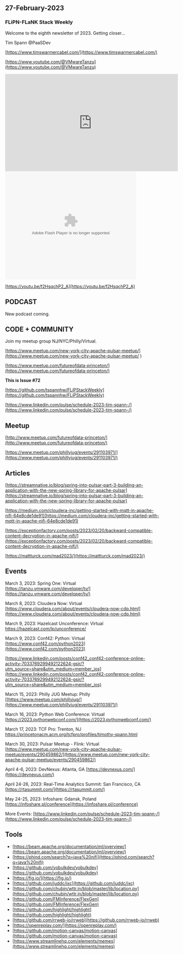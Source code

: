 ## 27-February-2023

### FLiPN-FLaNK Stack Weekly


Welcome to the eighth newsletter of 2023.   Getting closer...

Tim Spann @PaaSDev

[https://www.timswarmercabel.com/](https://www.timswarmercabel.com/)

[https://www.youtube.com/@VMwareTanzu](https://www.youtube.com/@VMwareTanzu)


<iframe width="560" height="315" src="https://www.youtube.com/embed/f2HsqchP2_A" title="YouTube video player" frameborder="0" allow="accelerometer; autoplay; clipboard-write; encrypted-media; gyroscope; picture-in-picture" allowfullscreen></iframe>


<object width="425" height="350">
  <param name="movie" value="[https://youtu.be/f2HsqchP2_A](https://www.youtube.com/embed/f2HsqchP2_A)" />
  <param name="wmode" value="transparent" />
  <embed src="https://www.youtube.com/embed/f2HsqchP2_A"
         type="application/x-shockwave-flash"
         wmode="transparent" width="425" height="350" />
</object>

[https://youtu.be/f2HsqchP2_A](https://youtu.be/f2HsqchP2_A)


## PODCAST

New podcast coming.


## CODE + COMMUNITY


Join my meetup group NJ/NYC/Philly/Virtual. 

[https://www.meetup.com/new-york-city-apache-pulsar-meetup/](https://www.meetup.com/new-york-city-apache-pulsar-meetup/
)

[https://www.meetup.com/futureofdata-princeton/](https://www.meetup.com/futureofdata-princeton/)



**This is Issue #72**

[https://github.com/tspannhw/FLiPStackWeekly](https://github.com/tspannhw/FLiPStackWeekly)

[https://www.linkedin.com/pulse/schedule-2023-tim-spann-/](https://www.linkedin.com/pulse/schedule-2023-tim-spann-/)


## Meetup

[http://www.meetup.com/futureofdata-princeton/](http://www.meetup.com/futureofdata-princeton/)

[https://www.meetup.com/phillyjug/events/291103971/](https://www.meetup.com/phillyjug/events/291103971/)



## Articles

[https://streamnative.io/blog/spring-into-pulsar-part-3-building-an-application-with-the-new-spring-library-for-apache-pulsar](https://streamnative.io/blog/spring-into-pulsar-part-3-building-an-application-with-the-new-spring-library-for-apache-pulsar)

[https://medium.com/cloudera-inc/getting-started-with-mqtt-in-apache-nifi-64e8cde1de91](https://medium.com/cloudera-inc/getting-started-with-mqtt-in-apache-nifi-64e8cde1de91)

[https://exceptionfactory.com/posts/2023/02/20/backward-compatible-content-decryption-in-apache-nifi/](https://exceptionfactory.com/posts/2023/02/20/backward-compatible-content-decryption-in-apache-nifi/)

[https://mattturck.com/mad2023/](https://mattturck.com/mad2023/)

## Events

March 3, 2023: Spring One: Virtual
[https://tanzu.vmware.com/developer/tv/](https://tanzu.vmware.com/developer/tv/)

March 8, 2023: Cloudera Now: Virtual
[https://www.cloudera.com/about/events/cloudera-now-cdp.html](https://www.cloudera.com/about/events/cloudera-now-cdp.html)

March 9, 2023: Hazelcast Unconference: Virtual
[https://hazelcast.com/lp/unconference/
](https://hazelcast.com/lp/unconference/)

March 9, 2023:  Conf42:  Python:  Virtual
[https://www.conf42.com/python2023](https://www.conf42.com/python2023)

[https://www.linkedin.com/posts/conf42_conf42-conference-online-activity-7033769299492122624-gsir/?utm_source=share&utm_medium=member_ios](https://www.linkedin.com/posts/conf42_conf42-conference-online-activity-7033769299492122624-gsir/?utm_source=share&utm_medium=member_ios)

March 15, 2023: Philly JUG Meetup: Philly
[[https://www.meetup.com/phillyjug/](https://www.meetup.com/phillyjug/events/291103971/)

March 16, 2023: Python Web Conference: Virtual
[https://2023.pythonwebconf.com/](https://2023.pythonwebconf.com/)

March 17, 2023: TCF Pro:   Trenton, NJ
https://princetonacm.acm.org/tcfpro/profiles/timothy-spann.html

March 30, 2023: Pulsar Meetup - Flink: Virtual
[https://www.meetup.com/new-york-city-apache-pulsar-meetup/events/290459862/](https://www.meetup.com/new-york-city-apache-pulsar-meetup/events/290459862/)

April 4-6, 2023: DevNexus: Atlanta, GA
[https://devnexus.com/](https://devnexus.com/)

April 24-26, 2023: Real-Time Analytics Summit:  San Francisco, CA
[https://rtasummit.com/](https://rtasummit.com/)

May 24-25, 2023:  Infoshare:  Gdansk, Poland
[https://infoshare.pl/conference](https://infoshare.pl/conference)

More Events:
[https://www.linkedin.com/pulse/schedule-2023-tim-spann-/](https://www.linkedin.com/pulse/schedule-2023-tim-spann-/)


## Tools

* [https://beam.apache.org/documentation/ml/overview/](https://beam.apache.org/documentation/ml/overview/)
* [https://phind.com/search?q=java%20nifi](https://phind.com/search?q=java%20nifi)
* [https://github.com/yobulkdev/yobulkdev](https://github.com/yobulkdev/yobulkdev)
* [https://fig.io/](https://fig.io/)
* [https://github.com/juddc/jxc](https://github.com/juddc/jxc)
* [https://github.com/chubin/wttr.in/blob/master/lib/location.py](https://github.com/chubin/wttr.in/blob/master/lib/location.py)
* [https://github.com/FMInference/FlexGen](https://github.com/FMInference/FlexGen)
* [https://github.com/highlight/highlight](https://github.com/highlight/highlight)
* [https://github.com/rrweb-io/rrweb](https://github.com/rrweb-io/rrweb)
* [https://openreplay.com/](https://openreplay.com/)
* [https://github.com/motion-canvas/motion-canvas](https://github.com/motion-canvas/motion-canvas)
* [https://www.streamlinehq.com/elements/memes](https://www.streamlinehq.com/elements/memes)











